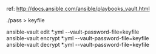 ref: http://docs.ansible.com/ansible/playbooks_vault.html  

./pass > keyfile  

ansible-vault edit *.yml --vault-password-file=keyfile  
ansible-vault encrypt *.yml --vault-password-file=keyfile   
ansible-vault decrypt *.yml --vault-password-file=keyfile   
